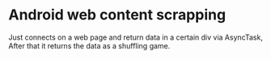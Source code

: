 # Android web content scrapping

Just connects on a web page and return data in a certain div via AsyncTask,
After that it returns the data as a shuffling game.
